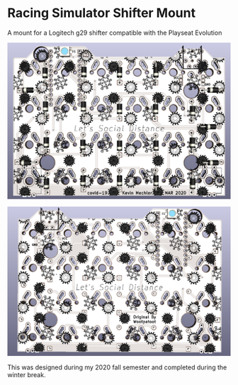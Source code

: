 # Racing Simulator Shifter Mount

A mount for a Logitech g29 shifter compatible with the Playseat Evolution


![alt text](https://github.com/KevinMechler/Portfolio/blob/master/2020%20Mechanical%20Keyboard/readme_resources/PCB_Front.PNG)

![alt text](https://github.com/KevinMechler/Portfolio/blob/master/2020%20Mechanical%20Keyboard/readme_resources/PCB_Back.PNG)

This was designed during my 2020 fall semester and completed during the winter break.